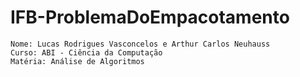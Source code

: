 # IFB-ProblemaDoEmpacotamento

    Nome: Lucas Rodrigues Vasconcelos e Arthur Carlos Neuhauss 
    Curso: ABI - Ciência da Computação
    Matéria: Análise de Algoritmos
